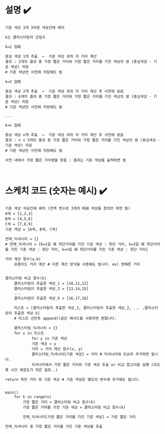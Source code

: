 # 설명 ✔️

<pre><code>기준 색상 3개 3차원 색공간에 배치

k는 클러스터링의 군집수

k=1 일떄

중심 색상 1개 추출  →  기준 색상 과의 각 거리 계산 
결과 : 3개의 결과 중 가장 짧은 거리와 가장 짧은 거리를 가진 색상의 쌍 (중심색상 - 기준 색상) 저장 
# 기준 색상만 사전에 저장해도 됨

k=2 일떄

중심 색상 2개 추출  →  기준 색상 과의 각 거리 계산 후 사전에 넣음
결과 : 6개의 결과 중 가장 짧은 거리와 가장 짧은 거리를 가진 색상의 쌍 (중심색상 - 기준 색상) 저장 
# 기준 색상만 사전에 저장해도 됨

...

k=n 일떄

중심 색상 n개 추출  →  기준 색상 과의 각 거리 계산 후 사전에 넣음
결과 : n x 3개의 결과 중 가장 짧은 거리와 가장 짧은 거리를 가진 색상의 쌍 (중심색상 - 기준 색상) 저장 
# 기준 색상만 사전에 저장해도 됨

사전 내에서 가장 짧은 거리쌍을 찾음 : 결과는 기준 색상을 출력하면 됨</code></pre>

<br>

# 스케치 코드 (숫자는 예시) ✔️

<pre><code>기준 색상 색공간에 배치 (전역 변수로 3개의 RGB 색상을 정의만 하면 됨)
A색 = [1,2,3]
B색 = [4,5,6]
C색 = [7,8,9]
기준 색상 = [A색, B색, C색]

전체_딕셔너리 = {}  
# 전체_딕셔너리 = {k=1일 떄 최단거리를 가진 기준 색상 : 최단 거리, k=2일 떄 최단거리를 가진 기준 색상 : 최단 거리, k=n일 떄 최단거리를 가진 기준 색상 : 최단 거리}

거리 계산 함수(a,b)
    유클리드 거리 계산 # 다른 계산 방식을 사용해도 됩니다. ex) 맨해튼 거리


클러스터링 비교 함수(k)
    클러스터링이 추출한 색상_1 = [10,11,12]
    클러스터링이 추출한 색상_2 = [13,14,15]
    ...
    클러스터링이 추출한 색상_k = [16,17,18]
    
    리스트 = [클러스터링이 추출한 색상_1, 클러스터링이 추출한 색상_2, ... ,클러스터링이 추출한 색상_k] 
    # 리스트 선언후 append()같은 메서드를 사용하면 편합니다.
    
    클러스터링_딕셔너리 = {}
    for x in 리스트
            for y in 기준 색상
            기준 색상 = y
            거리 = 거리 계산 함수(x, y)
            클러스터링_딕셔너리[기준 색상] = 거리 # 딕셔너리에 단순히 추가하면 됩니다.
            딕셔너리에서 가장 짧은 거리와 기준 색상 추출 or 비교 알고리즘 실행 (되도록 시간 복잡도가 작은 걸로..)

return 최단 거리 와 기준 색상 # 기준 색상은 별도의 변수에 추가해도 됩니다.


main()
    for k in range(n)
        가장 짧은 거리 = 클러스터링 비교 함수(k)
        가장 짧은 거리를 가진 기준 색상 = 클러스터링 비교 함수(k)

        전체_딕셔너리[가장 짧은 거리를 가진 기준 색상] = 가장 짧은 거리
  
전체_딕셔너리 중 가장 짧은 거리를 가진 기준 색상을 추출</code></pre>
